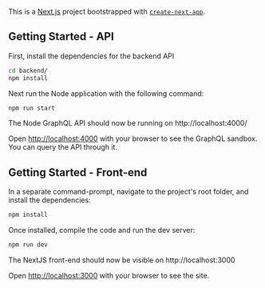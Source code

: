 This is a [Next.js](https://nextjs.org) project bootstrapped with [`create-next-app`](https://nextjs.org/docs/app/api-reference/cli/create-next-app).

## Getting Started - API

First, install the dependencies for the backend API

```bash
cd backend/
npm install
```

Next run the Node application with the following command:

```bash
npm run start
```

The Node GraphQL API should now be running on http://localhost:4000/

Open [http://localhost:4000](http://localhost:4000) with your browser to see the GraphQL sandbox. You can query the API through it.

## Getting Started - Front-end

In a separate command-prompt, navigate to the project's root folder, and install the dependencies:

```bash
npm install
```

Once installed, compile the code and run the dev server:

```bash
npm run dev
```

The NextJS front-end should now be visible on http://localhost:3000

Open [http://localhost:3000](http://localhost:3000) with your browser to see the site. 
